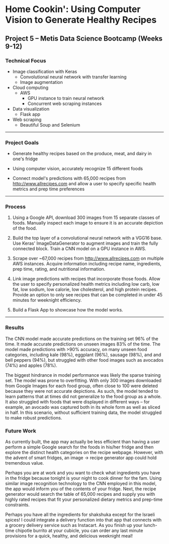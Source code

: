 # Home Cookin': Using Computer Vision to Generate Healthy Recipes

## Project 5 – Metis Data Science Bootcamp  (Weeks 9-12)

### Technical Focus
- Image classification with Keras
	- Convolutional neural network with transfer learning
	- Image augmentation
- Cloud computing
	- AWS
		- GPU instance to train neural network 
		- Concurrent web scraping instances
- Data visualization 
	- Flask app
- Web scraping
	- Beautiful Soup and Selenium
---
### Project Goals
- Generate healthy recipes based on the produce, meat, and dairy in one's fridge

- Using computer vision, accurately recognize 15 different foods

- Connect model's predictions with 65,000 recipes from http://www.allrecipes.com and allow a user to specify specific health metrics and prep time preferences

---
### Process
1) Using a Google API, download 300 images from 15 separate classes of foods. Manually inspect each image to ensure it is an accurate depiction of the food.

2) Build the top layer of a convolutional neural network with a VGG16 base.  Use Keras' ImageDataGenerator to augment images and train the fully connected block.  Train a CNN model on a GPU instance in AWS. 

3) Scrape over ~67,000 recipes from http://www.allrecipes.com on multiple AWS instances.  Acquire information including recipe name, ingredients, prep time, rating, and nutritional information.

4) Link image predictions with recipes that incorporate those foods. Allow the user to specify personalized health metrics including low carb, low fat, low sodium, low calorie, low cholesterol, and high protein recipes.  Provide an option to only see recipes that can be completed in under 45 minutes for weeknight efficiency.

5) Build a Flask App to showcase how the model works.

---
### Results

The CNN model made accurate predictions on the training set 96% of the time. It made accurate predictions on unseen images 83% of the time.  The model made predictions with >90% accuracy, on many unseen food categories, including kale (98%), eggplant (96%), sausage (98%), and and bell peppers (94%), but struggled with other food images such as avocados (74%) and apples (78%). 

The biggest hindrance in model performance was likely the sparse training set.  The model was prone to overfitting. With only 300 images downloaded from Google Images for each food group, often close to 100 were deleted because they were not accurate depictions. As such, the model tended to learn patterns that at times did not generalize to the food group as a whole. It also struggled with foods that were displayed in different ways – for example, an avocado was captured both in its whole form as well as sliced in half. In this scenario, without sufficient training data, the model struggled to make robust predictions. 



### Future Work

As currently built, the app may actually be less efficient than having a user perform a simple Google search for the foods in his/her fridge and then explore the distinct health categories on the recipe webpage.  However, with the advent of smart fridges, an image &#8594; recipe generator app could hold tremendous value. 

Perhaps you are at work and you want to check what ingredients you have in the fridge because tonight is your night to cook dinner for the fam.  Using similar image recognition technology to the CNN employed in this model, the app would inform you of the contents of your fridge.  Next, the recipe generator would search the table of 65,000 recipes and supply you with highly rated recipes that fit your personalized dietary metrics and prep-time constraints. 

Perhaps you have all the ingredients for shakshuka except for the Israeli spices! I could integrate a delivery function into that app that connects with a grocery delivery service such as Instacart. As you finish up your lunch-time chipotle burrito at your cubicle, you can order any last minute provisions for a quick, healthy, and delicious weeknight meal!

